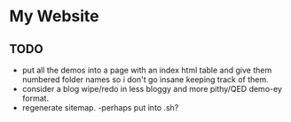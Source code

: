 # My Website

## TODO

* put all the demos into a page with an index html table and give them numbered folder names so i don't go insane keeping track of them.
* consider a blog wipe/redo in less bloggy and more pithy/QED demo-ey format.
* regenerate sitemap. -perhaps put into .sh?
